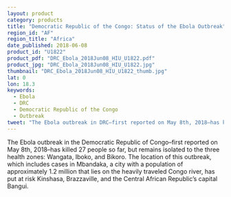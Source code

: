 ```yaml
---
layout: product
category: products
title: "Democratic Republic of the Congo: Status of the Ebola Outbreak"
region_id: "AF"
region_title: "Africa"
date_published: 2018-06-08
product_id: "U1822"
product_pdf: "DRC_Ebola_2018Jun08_HIU_U1822.pdf"
product_jpg: "DRC_Ebola_2018Jun08_HIU_U1822.jpg"
thumbnail: "DRC_Ebola_2018Jun08_HIU_U1822_thumb.jpg"
lat: 0
lon: 18.3
keywords:
  - Ebola
  - DRC
  - Democratic Republic of the Congo
  - Outbreak
tweet: "The Ebola outbreak in DRC–first reported on May 8th, 2018–has killed 27 people so far."
---
```

The Ebola outbreak in the Democratic Republic of Congo–first reported on May 8th, 2018–has killed 27 people so far, but remains isolated to the three health zones: Wangata, Iboko, and Bikoro.  The location of this outbreak, which includes cases in Mbandaka, a city with a population of approximately 1.2 million that lies on the heavily traveled Congo river, has put at risk Kinshasa, Brazzaville, and the Central African Republic’s capital Bangui.
